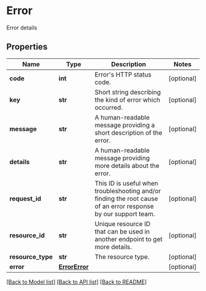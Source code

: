 # Error

Error details

## Properties

Name | Type | Description | Notes
------------ | ------------- | ------------- | -------------
**code** | **int** | Error&#39;s HTTP status code. | [optional] 
**key** | **str** | Short string describing the kind of error which occurred. | [optional] 
**message** | **str** | A human-readable message providing a short description of the error. | [optional] 
**details** | **str** | A human-readable message providing more details about the error. | [optional] 
**request_id** | **str** | This ID is useful when troubleshooting and/or finding the root cause of an error response by our support team. | [optional] 
**resource_id** | **str** | Unique resource ID that can be used in another endpoint to get more details. | [optional] 
**resource_type** | **str** | The resource type. | [optional] 
**error** | [**ErrorError**](ErrorError.md) |  | [optional] 

[[Back to Model list]](../README.md#documentation-for-models) [[Back to API list]](../README.md#documentation-for-api-endpoints) [[Back to README]](../README.md)


